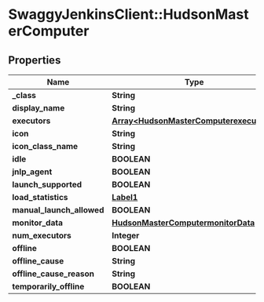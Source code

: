 # SwaggyJenkinsClient::HudsonMasterComputer

## Properties
Name | Type | Description | Notes
------------ | ------------- | ------------- | -------------
**_class** | **String** |  | [optional] 
**display_name** | **String** |  | [optional] 
**executors** | [**Array&lt;HudsonMasterComputerexecutors&gt;**](HudsonMasterComputerexecutors.md) |  | [optional] 
**icon** | **String** |  | [optional] 
**icon_class_name** | **String** |  | [optional] 
**idle** | **BOOLEAN** |  | [optional] 
**jnlp_agent** | **BOOLEAN** |  | [optional] 
**launch_supported** | **BOOLEAN** |  | [optional] 
**load_statistics** | [**Label1**](Label1.md) |  | [optional] 
**manual_launch_allowed** | **BOOLEAN** |  | [optional] 
**monitor_data** | [**HudsonMasterComputermonitorData**](HudsonMasterComputermonitorData.md) |  | [optional] 
**num_executors** | **Integer** |  | [optional] 
**offline** | **BOOLEAN** |  | [optional] 
**offline_cause** | **String** |  | [optional] 
**offline_cause_reason** | **String** |  | [optional] 
**temporarily_offline** | **BOOLEAN** |  | [optional] 


